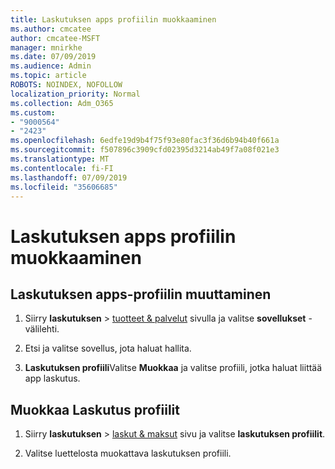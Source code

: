 ```yaml
---
title: Laskutuksen apps profiilin muokkaaminen
ms.author: cmcatee
author: cmcatee-MSFT
manager: mnirkhe
ms.date: 07/09/2019
ms.audience: Admin
ms.topic: article
ROBOTS: NOINDEX, NOFOLLOW
localization_priority: Normal
ms.collection: Adm_O365
ms.custom:
- "9000564"
- "2423"
ms.openlocfilehash: 6edfe19d9b4f75f93e80fac3f36d6b94b40f661a
ms.sourcegitcommit: f507896c3909cfd02395d3214ab49f7a08f021e3
ms.translationtype: MT
ms.contentlocale: fi-FI
ms.lasthandoff: 07/09/2019
ms.locfileid: "35606685"
---
```

# <a name="edit-billing-profile-for-apps"></a>Laskutuksen apps profiilin muokkaaminen

## <a name="to-change-the-billing-profile-on-apps"></a>Laskutuksen apps-profiilin muuttaminen

1. Siirry **laskutuksen** > [tuotteet & palvelut](https://go.microsoft.com/fwlink/p/?linkid=842054) sivulla ja valitse **sovellukset** -välilehti.

2. Etsi ja valitse sovellus, jota haluat hallita.  

3. **Laskutuksen profiili**Valitse **Muokkaa** ja valitse profiili, jotka haluat liittää app laskutus.

## <a name="edit-billing-profiles"></a>Muokkaa Laskutus profiilit

1. Siirry **laskutuksen** > [laskut & maksut](https://go.microsoft.com/fwlink/p/?linkid=848039) sivu ja valitse **laskutuksen profiilit**.

2. Valitse luettelosta muokattava laskutuksen profiili.